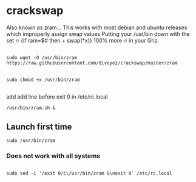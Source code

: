 # crackswap
Also known as zram...
This works with most debian and ubuntu releases which improperly assign swap values
Putting your /usr/bin down with the set :fire: {if ram=$# then + swap(*x)}
100% more :fire: in your Ghz.

##
``` sudo wget -O /usr/bin/zram https://raw.githubusercontent.com/diveyez/crackswap/master/zram ```
##
``` sudo chmod +x /usr/bin/zram ```
##
add add line before exit 0 in /etc/rc.local
```
/usr/bin/zram.sh &
```

## Launch first time
```
sudo /usr/bin/zram
```

### Does not work with all systems 
##
``` sudo sed -i '/exit 0/c\/usr/bin/zram &\nexit 0' /etc/rc.local ```
